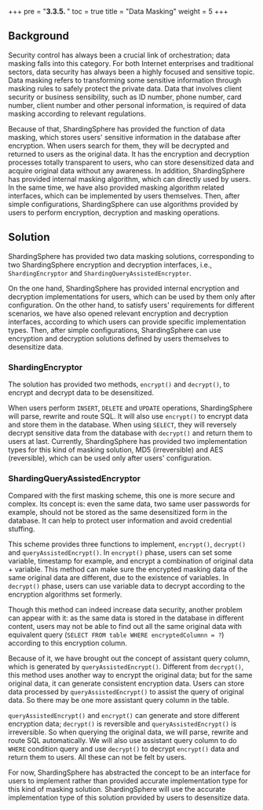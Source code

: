 +++
pre = "<b>3.3.5. </b>"
toc = true
title = "Data Masking"
weight = 5
+++

## Background

Security control has always been a crucial link of orchestration; data masking falls into this category. For both Internet enterprises and traditional sectors, data security has always been a highly focused and sensitive topic. Data masking refers to transforming some sensitive information through masking rules to safely protect the private data. Data that involves client security or business sensibility, such as ID number, phone number, card number, client number and other personal information, is required of data masking according to relevant regulations.

Because of that, ShardingSphere has provided the function of data masking, which stores users' sensitive information in the database after encryption. When users search for them, they will be decrypted and returned to users as the original data. It has the encryption and decryption processes totally transparent to users, who can store desensitized data and acquire original data without any awareness. In addition, ShardingSphere has provided internal masking algorithm, which can directly used by users. In the same time, we have also provided masking algorithm related interfaces, which can be implemented by users themselves. Then, after simple configurations, ShardingSphere can use algorithms provided by users to perform encryption, decryption and masking operations.

## Solution

ShardingSphere has provided two data masking solutions, corresponding to two ShardingSphere encryption and decryption interfaces, i.e., `ShardingEncryptor` and `ShardingQueryAssistedEncryptor`.

On the one hand, ShardingSphere has provided internal encryption and decryption implementations for users, which can be used by them only after configuration. On the other hand, to satisfy users' requirements for different scenarios, we have also opened relevant encryption and decryption interfaces, according to which users can provide specific implementation types. Then, after simple configurations, ShardingSphere can use encryption and decryption solutions defined by users themselves to desensitize data.

### ShardingEncryptor

The solution has provided two methods, `encrypt()` and `decrypt()`, to encrypt and decrypt data to be  desensitized.

When users perform `INSERT`,  `DELETE` and `UPDATE` operations, ShardingSphere will parse, rewrite and route SQL. It will also use `encrypt()` to encrypt data and store them in the database. When using `SELECT`, they will reversely decrypt sensitive data from the database with `decrypt()` and return them to users at last.
Currently, ShardingSphere has provided two implementation types for this kind of masking solution, MD5 (irreversible) and AES (reversible), which can be used only after users' configuration.

### ShardingQueryAssistedEncryptor

Compared with the first masking scheme, this one is more secure and complex. Its concept is: even the same data, two same user passwords for example, should not be stored as the same desensitized form in the database. It can help to protect user information and avoid credential stuffing.

This scheme provides three functions to implement, `encrypt()`, `decrypt()` and  `queryAssistedEncrypt()`.
In `encrypt()` phase, users can set some variable, timestamp for example, and encrypt a combination of original data + variable. This method can make sure the encrypted masking data of the same original data are different, due to the existence of variables. In `decrypt()` phase, users can use variable data to decrypt according to the encryption algorithms set formerly.

Though this method can indeed increase data security, another problem can appear with it: as the same data is stored in the database in different content, users may not be able to find out all the same original data with equivalent query (`SELECT FROM table WHERE encryptedColumnn = ?`) according to this encryption column.

Because of it, we have brought out the concept of assistant query column, which is generated by `queryAssistedEncrypt()`. Different from `decrypt()`, this method uses another way to encrypt the original data; but for the same original data, it can generate consistent encryption data. Users can store data processed by `queryAssistedEncrypt()` to assist the query of original data. So there may be one more assistant query column in the table.

`queryAssistedEncrypt()` and `encrypt()` can generate and store different encryption data; `decrypt()` is reversible and `queryAssistedEncrypt()` is irreversible. So when querying the original data, we will parse, rewrite and route SQL automatically. We will also use assistant query column to do `WHERE` condition query and use `decrypt()` to decrypt `encrypt()` data and return them to users. All these can not be felt by users.

For now, ShardingSphere has abstracted the concept to be an interface for users to implement rather than provided accurate implementation type for this kind of masking solution. ShardingSphere will use the accurate implementation type of this solution provided by users to desensitize data.